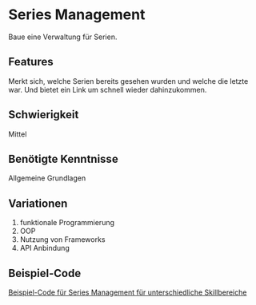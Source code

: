 # Series Management
 
 Baue eine Verwaltung für Serien.
 
## Features
 Merkt sich, welche Serien bereits gesehen wurden und welche die letzte war. Und bietet ein Link um schnell wieder dahinzukommen.
 
 ## Schwierigkeit
 Mittel
 
 ## Benötigte Kenntnisse
Allgemeine Grundlagen

## Variationen
1. funktionale Programmierung
2. OOP
3. Nutzung von Frameworks
4. API Anbindung

## Beispiel-Code
[Beispiel-Code für Series Management für unterschiedliche Skillbereiche](https://github.com/Series-Management)
